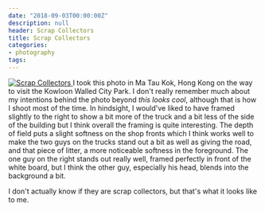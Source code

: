 ```yaml
---
date: "2018-09-03T00:00:00Z"
description: null
header: Scrap Collectors
title: Scrap Collectors
categories:
- photography
tags:
---
```

<a href="https://www.flickr.com/photos/ss9679/29518221107/in/dateposted/"
		title="Scrap Collectors">
	<img src="https://farm2.staticflickr.com/1894/29518221107_09a9ff1bfa_b.jpg"
			alt="Scrap Collectors">
</a>
I took this photo in Ma Tau Kok, Hong Kong on the way to visit the Kowloon
Walled City Park. I don't really remember much about my intentions behind the
photo beyond *this looks cool*, although that is how I shoot most of the time.
In hindsight, I would've liked to have framed slightly to the right to show a
bit more of the truck and a bit less of the side of the building but I think
overall the framing is quite interesting. The depth of field puts a slight
softness on the shop fronts which I think works well to make the two guys on the
trucks stand out a bit as well as giving the road, and that piece of litter, a
more noticeable softness in the foreground. The one guy on the right stands out
really well, framed perfectly in front of the white board, but I think the other
guy, especially his head, blends into the background a bit.

I don't actually know if they are scrap collectors, but that's what it looks
like to me.
<!--more-->
